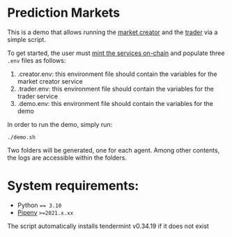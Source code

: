 # Prediction Markets

This is a demo that allows running the [market creator](https://github.com/valory-xyz/market-creator) 
and the [trader](https://github.com/valory-xyz/trader) via a simple script. 

To get started, 
the user must [mint the services on-chain](https://docs.autonolas.network/protocol/mint_packages_nfts/#mint-a-service) 
and populate three `.env` files as follows:
1. .creator.env: this environment file should contain the variables for the market creator service
2. .trader.env: this environment file should contain the variables for the trader service
3. .demo.env: this environment file should contain the variables for the demo

In order to run the demo, simply run:
```shell
./demo.sh
```

Two folders will be generated, one for each agent. Among other contents, the logs are accessible within the folders.

# System requirements:

  - Python `== 3.10`
  - [Pipenv](https://pipenv.pypa.io/en/latest/installation/) `>=2021.x.xx`

The script automatically installs tendermint v0.34.19 if it does not exist
